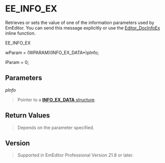 # EE\_INFO\_EX

Retrieves or sets the value of one of the information parameters used by
EmEditor. You can send this message explicitly or use the
[Editor\_DocInfoEx](../macro/editor_docinfoex) inline function.

EE\_INFO\_EX

wParam = (WPARAM)(INFO\_EX\_DATA\*)pInfo;

lParam = 0;

## Parameters

_pInfo_

> Pointer to a [**INFO\_EX\_DATA** structure](../structure/info_ex_data).

## Return Values

> Depends on the parameter specified.

## Version

> Supported in EmEditor Professional Version 21.8 or later.